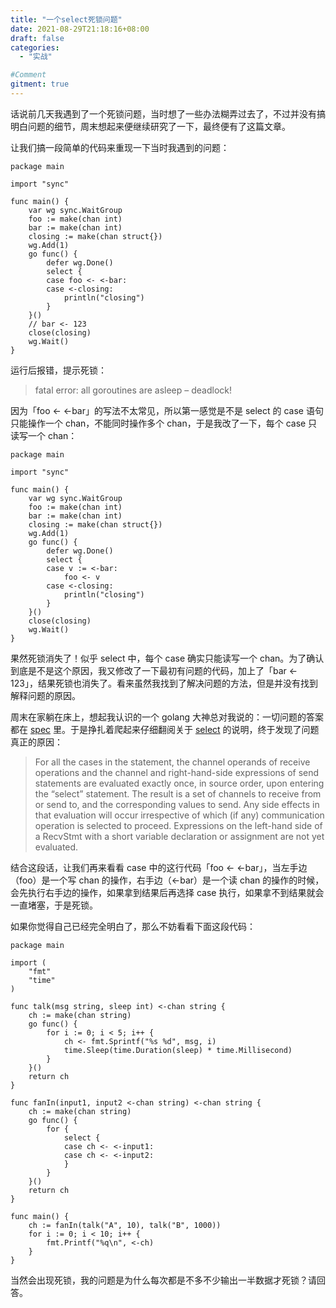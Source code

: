 ```yaml
---
title: "一个select死锁问题"
date: 2021-08-29T21:18:16+08:00
draft: false
categories:
  - "实战"

#Comment
gitment: true
---
```


话说前几天我遇到了一个死锁问题，当时想了一些办法糊弄过去了，不过并没有搞明白问题的细节，周末想起来便继续研究了一下，最终便有了这篇文章。

<!--more-->

让我们搞一段简单的代码来重现一下当时我遇到的问题：

```golang
package main

import "sync"

func main() {
	var wg sync.WaitGroup
	foo := make(chan int)
	bar := make(chan int)
	closing := make(chan struct{})
	wg.Add(1)
	go func() {
		defer wg.Done()
		select {
		case foo <- <-bar:
		case <-closing:
			println("closing")
		}
	}()
	// bar <- 123
	close(closing)
	wg.Wait()
}
```

运行后报错，提示死锁：

> fatal error: all goroutines are asleep – deadlock!

因为「foo <- <-bar」的写法不太常见，所以第一感觉是不是 select 的 case 语句只能操作一个 chan，不能同时操作多个 chan，于是我改了一下，每个 case 只读写一个 chan：

```golang
package main

import "sync"

func main() {
	var wg sync.WaitGroup
	foo := make(chan int)
	bar := make(chan int)
	closing := make(chan struct{})
	wg.Add(1)
	go func() {
		defer wg.Done()
		select {
		case v := <-bar:
			foo <- v
		case <-closing:
			println("closing")
		}
	}()
	close(closing)
	wg.Wait()
}
```

果然死锁消失了！似乎 select 中，每个 case 确实只能读写一个 chan。为了确认到底是不是这个原因，我又修改了一下最初有问题的代码，加上了「bar <- 123」，结果死锁也消失了。看来虽然我找到了解决问题的方法，但是并没有找到解释问题的原因。

周末在家躺在床上，想起我认识的一个 golang 大神总对我说的：一切问题的答案都在 [spec](https://golang.org/ref/spec) 里。于是挣扎着爬起来仔细翻阅关于 [select](https://golang.org/ref/spec#Select_statements) 的说明，终于发现了问题真正的原因：

> For all the cases in the statement, the channel operands of receive operations and the channel and right-hand-side expressions of send statements are evaluated exactly once, in source order, upon entering the “select” statement. The result is a set of channels to receive from or send to, and the corresponding values to send. Any side effects in that evaluation will occur irrespective of which (if any) communication operation is selected to proceed. Expressions on the left-hand side of a RecvStmt with a short variable declaration or assignment are not yet evaluated.

结合这段话，让我们再来看看 case 中的这行代码「foo <- <-bar」，当左手边（foo）是一个写 chan 的操作，右手边（<-bar）是一个读 chan 的操作的时候，会先执行右手边的操作，如果拿到结果后再选择 case 执行，如果拿不到结果就会一直堵塞，于是死锁。

如果你觉得自己已经完全明白了，那么不妨看看下面这段代码：

```golang
package main

import (
	"fmt"
	"time"
)

func talk(msg string, sleep int) <-chan string {
	ch := make(chan string)
	go func() {
		for i := 0; i < 5; i++ {
			ch <- fmt.Sprintf("%s %d", msg, i)
			time.Sleep(time.Duration(sleep) * time.Millisecond)
		}
	}()
	return ch
}

func fanIn(input1, input2 <-chan string) <-chan string {
	ch := make(chan string)
	go func() {
		for {
			select {
			case ch <- <-input1:
			case ch <- <-input2:
			}
		}
	}()
	return ch
}

func main() {
	ch := fanIn(talk("A", 10), talk("B", 1000))
	for i := 0; i < 10; i++ {
		fmt.Printf("%q\n", <-ch)
	}
}
```

当然会出现死锁，我的问题是为什么每次都是不多不少输出一半数据才死锁？请回答。
